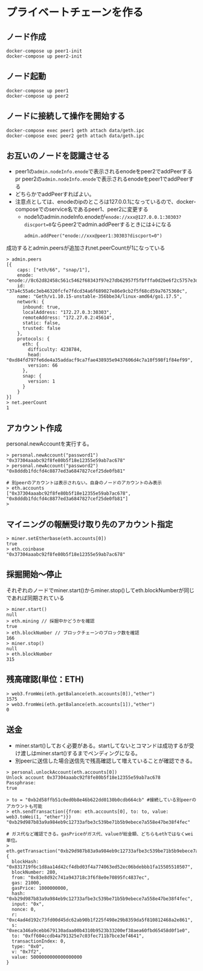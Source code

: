 # プライベートチェーンを作る

## ノード作成
```
docker-compose up peer1-init
docker-compose up peer2-init
```

## ノード起動
```
docker-compose up peer1
docker-compose up peer2
```

## ノードに接続して操作を開始する
```
docker-compose exec peer1 geth attach data/geth.ipc
docker-compose exec peer2 geth attach data/geth.ipc
```

## お互いのノードを認識させる
* peer1の`admin.nodeInfo.enode`で表示されるenodeをpeer2でaddPeerする pr peer2の`admin.nodeInfo.enode`で表示されるenodeをpeer1でaddPeerする
* どちらかでaddPeerすればよい。
* 注意点としては、enodeのipのところは127.0.0.1になっているので、docker-composeでのservice名であるpeer1、peer2に変更する
  - node1のadmin.nodeInfo.enodeが`enode://xxx@127.0.0.1:30303?discport=0`ならpeer2でadmin.addPeerするときには↓になる
    ```
    admin.addPeer("enode://xxx@peer1:30303?discport=0")
    ```

成功するとadmin.peersが追加されnet.peerCountが1になっている
```
> admin.peers
[{
    caps: ["eth/66", "snap/1"],
    enode: "enode://8c62d82458c561c5462f68343f97e27db62957f5fbfffa0d2be6f2c5757e3d04776efe4481c25886084fc0a59a4f2d80218c39269ee65d4375a3a5f837c867d1@172.27.0.2:45614",
    id: "37a4c55a6c3eb46320fcfe7fdcd34a6f689027e86e9cb2f5f68cd59a7675360c",
    name: "Geth/v1.10.15-unstable-356bbe34/linux-amd64/go1.17.5",
    network: {
      inbound: true,
      localAddress: "172.27.0.3:30303",
      remoteAddress: "172.27.0.2:45614",
      static: false,
      trusted: false
    },
    protocols: {
      eth: {
        difficulty: 4238784,
        head: "0xd84fd797fe6de4a35addacf9ca7fae438935e9437606d4c7a10f598f1f84ef99",
        version: 66
      },
      snap: {
        version: 1
      }
    }
}]
> net.peerCount
1
```

## アカウント作成

personal.newAccountを実行する。

```
> personal.newAccount("password1")
"0x37304aaabc92f8fe80b5f18e12355e59ab7ac678"
> personal.newAccount("password2")
"0x8dddb1fdcfd4c8877ed3a6847827cef25de0fb81"

# 別peerのアカウントは表示されない。自身のノードのアカウントのみ表示
> eth.accounts 
["0x37304aaabc92f8fe80b5f18e12355e59ab7ac678", "0x8dddb1fdcfd4c8877ed3a6847827cef25de0fb81"]
> 
```

## マイニングの報酬受け取り先のアカウント指定

```
> miner.setEtherbase(eth.accounts[0]) 
true
> eth.coinbase
"0x37304aaabc92f8fe80b5f18e12355e59ab7ac678"
```

## 採掘開始〜停止

それぞれのノードでminer.start()からminer.stop()してeth.blockNumberが同じであれば同期されている

```
> miner.start()
null
> eth.mining // 採掘中かどうかを確認
true
> eth.blockNumber // ブロックチェーンのブロック数を確認
166
> miner.stop()
null
> eth.blockNumber
315
```

## 残高確認(単位：ETH)
```
> web3.fromWei(eth.getBalance(eth.accounts[0]),"ether")
1575
> web3.fromWei(eth.getBalance(eth.accounts[1]),"ether")
0
```

## 送金
* miner.start()しておく必要がある。startしてないとコマンドは成功するが受け渡しはminer.start()するまでペンディングになる。
* 別peerに送信した場合送信先で残高確認して増えていることが確認できる。

```
> personal.unlockAccount(eth.accounts[0])
Unlock account 0x37304aaabc92f8fe80b5f18e12355e59ab7ac678
Passphrase: 
true

> to = "0xb2d58ffb51c0ed0b8e46b622dd0130b0cdb664cb" #接続している別peerのアカウントも可能
> eth.sendTransaction({from: eth.accounts[0], to: to, value: web3.toWei(1, "ether")}) 
"0xb29d987b83a9a984eb9c12733afbe3c539be71b5b9ebece7a558e47be38f4fec"

# ガス代など確認できる。gasPriceがガス代、valueが総金額、どちらもethではなくwei単位。
> eth.getTransaction("0xb29d987b83a9a984eb9c12733afbe3c539be71b5b9ebece7a558e47be38f4fec")
{
  blockHash: "0x831719f6c1d8aa14d42cf4dbd03f4a774063ed52ec06bdebbb1fa15505510507",
  blockNumber: 280,
  from: "0x83e8d92c741a943718c3f6f8e0e70895fc4837ec",
  gas: 21000,
  gasPrice: 1000000000,
  hash: "0xb29d987b83a9a984eb9c12733afbe3c539be71b5b9ebece7a558e47be38f4fec",
  input: "0x",
  nonce: 0,
  r: "0xc4ad4d192c73fd00d45dc62ab90b1f225f498e29b8359da5f810812468a2e861",
  s: "0xeca346a9cebb679130adaa00b4310b9523b33200ef38aea60fbd65458d0f1e0",
  to: "0xff604ccdb4a791325e7c03fec711b7bce3ef4641",
  transactionIndex: 0,
  type: "0x0",
  v: "0x7f2",
  value: 5000000000000000000
}

```
